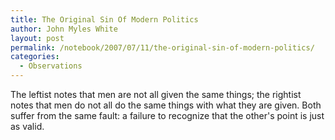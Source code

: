 ```yaml
---
title: The Original Sin Of Modern Politics
author: John Myles White
layout: post
permalink: /notebook/2007/07/11/the-original-sin-of-modern-politics/
categories:
  - Observations
---
```


The leftist notes that men are not all given the same things; the rightist notes that men do not all do the same things with what they are given. Both suffer from the same fault: a failure to recognize that the other's point is just as valid.
